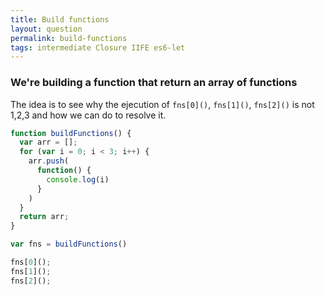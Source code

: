```yaml
---
title: Build functions
layout: question
permalink: build-functions
tags: intermediate Closure IIFE es6-let
---
```


### We're building a function that return an array of functions

The idea is to see why the ejecution of `fns[0]()`, `fns[1]()`, `fns[2]()` is not 1,2,3 and how we can do to resolve it.

```javascript
function buildFunctions() {
  var arr = [];
  for (var i = 0; i < 3; i++) {
    arr.push(
      function() {
        console.log(i)
      }
    )
  }
  return arr;
}

var fns = buildFunctions()

fns[0]();
fns[1]();
fns[2]();
```
